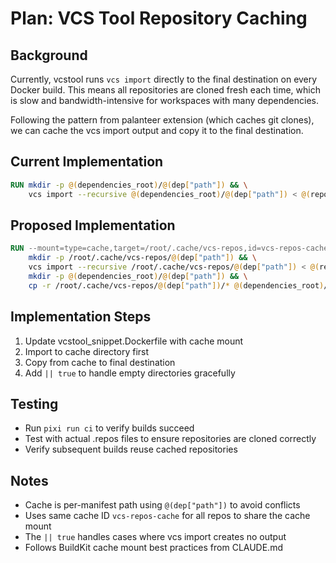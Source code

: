# Plan: VCS Tool Repository Caching

## Background
Currently, vcstool runs `vcs import` directly to the final destination on every Docker build. This means all repositories are cloned fresh each time, which is slow and bandwidth-intensive for workspaces with many dependencies.

Following the pattern from palanteer extension (which caches git clones), we can cache the vcs import output and copy it to the final destination.

## Current Implementation
```dockerfile
RUN mkdir -p @(dependencies_root)/@(dep["path"]) && \
    vcs import --recursive @(dependencies_root)/@(dep["path"]) < @(repos_root)/@(dep["dep"])
```

## Proposed Implementation
```dockerfile
RUN --mount=type=cache,target=/root/.cache/vcs-repos,id=vcs-repos-cache \
    mkdir -p /root/.cache/vcs-repos/@(dep["path"]) && \
    vcs import --recursive /root/.cache/vcs-repos/@(dep["path"]) < @(repos_root)/@(dep["dep"]) && \
    mkdir -p @(dependencies_root)/@(dep["path"]) && \
    cp -r /root/.cache/vcs-repos/@(dep["path"])/* @(dependencies_root)/@(dep["path"])/ || true
```

## Implementation Steps
1. Update vcstool_snippet.Dockerfile with cache mount
2. Import to cache directory first
3. Copy from cache to final destination
4. Add `|| true` to handle empty directories gracefully

## Testing
- Run `pixi run ci` to verify builds succeed
- Test with actual .repos files to ensure repositories are cloned correctly
- Verify subsequent builds reuse cached repositories

## Notes
- Cache is per-manifest path using `@(dep["path"])` to avoid conflicts
- Uses same cache ID `vcs-repos-cache` for all repos to share the cache mount
- The `|| true` handles cases where vcs import creates no output
- Follows BuildKit cache mount best practices from CLAUDE.md
